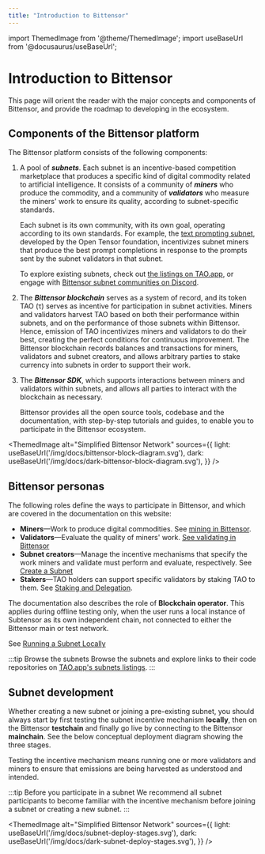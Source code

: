 ```yaml
---
title: "Introduction to Bittensor"
---
```


import ThemedImage from '@theme/ThemedImage';
import useBaseUrl from '@docusaurus/useBaseUrl';

# Introduction to Bittensor

This page will orient the reader with the major concepts and components of Bittensor, and provide the roadmap to developing in the ecosystem.

## Components of the Bittensor platform

The Bittensor platform consists of the following components:

1. A pool of ***subnets***. Each subnet is an incentive-based competition marketplace that produces a specific kind of digital commodity related to artificial intelligence. It consists of a community of ***miners*** who produce the commodity, and a community of ***validators*** who measure the miners' work to ensure its quality, according to subnet-specific standards.
	
	Each subnet is its own community, with its own goal, operating according to its own standards. For example, the [text prompting subnet](https://github.com/opentensor/prompting), developed by the Open Tensor foundation, incentivizes subnet miners that produce the best prompt completions in response to the prompts sent by the subnet validators in that subnet.
	
	To explore existing subnets, check out [the listings on TAO.app](https://tao.app), or engage with [Bittensor subnet communities on Discord](https://discord.com/channels/799672011265015819/830068283314929684).

2. The ***Bittensor blockchain*** serves as a system of record, and its token TAO (τ) serves as incentive for participation in subnet activities. Miners and validators harvest TAO based on both their performance within subnets, and on the performance of those subnets within Bittensor. Hence, emission of TAO incentivizes miners and validators to do their best, creating the perfect conditions for continuous improvement. The Bittensor blockchain records balances and transactions for miners, validators and subnet creators, and allows arbitrary parties to stake currency into subnets in order to support their work.

3. The ***Bittensor SDK***, which supports interactions between miners and validators within subnets, and allows all parties to interact with the blockchain as necessary.
	
	Bittensor provides all the open source tools, codebase and the documentation, with step-by-step tutorials and guides, to enable you to participate in the Bittensor ecosystem.
	
<ThemedImage
alt="Simplified Bittensor Network"
sources={{
    light: useBaseUrl('/img/docs/bittensor-block-diagram.svg'),
    dark: useBaseUrl('/img/docs/dark-bittensor-block-diagram.svg'),
  }}
/>


## Bittensor personas

The following roles define the ways to participate in Bittensor, and which are covered in the documentation on this website:

- **Miners**&mdash;Work to produce digital commodities. See [mining in Bittensor](../miners/index.md).
- **Validators**&mdash;Evaluate the quality of miners' work. [See validating in Bittensor](../validators/index.md)
- **Subnet creators**&mdash;Manage the incentive mechanisms that specify the work miners and validate must perform and evaluate, respectively. See [Create a Subnet](../subnets/create-a-subnet)
- **Stakers**&mdash;TAO holders can support specific validators by staking TAO to them. See [Staking and Delegation](../staking-and-delegation/delegation).


The documentation also describes the role of **Blockchain operator**. This applies during offline testing only, when the user runs a local instance of Subtensor as its own independent chain, not connected to either the Bittensor main or test network.

See [Running a Subnet Locally](https://github.com/opentensor/bittensor-subnet-template/blob/main/docs/running_on_staging.md)

:::tip Browse the subnets
Browse the subnets and explore links to their code repositories on [TAO.app's subnets listings](https://tao.app).
:::

## Subnet development

Whether creating a new subnet or joining a pre-existing subnet, you should always start by first testing the subnet incentive mechanism **locally**, then on the Bittensor **testchain** and finally go live by connecting to the Bittensor **mainchain**. See the below conceptual deployment diagram showing the three stages. 

Testing the incentive mechanism means running one or more validators and miners to ensure that emissions are being harvested as understood and intended.

:::tip Before you participate in a subnet
We recommend all subnet participants to become familiar with the incentive mechanism before joining a subnet or creating a new subnet.
:::

<ThemedImage
alt="Simplified Bittensor Network"
sources={{
    light: useBaseUrl('/img/docs/subnet-deploy-stages.svg'),
    dark: useBaseUrl('/img/docs/dark-subnet-deploy-stages.svg'),
  }}
/>
 